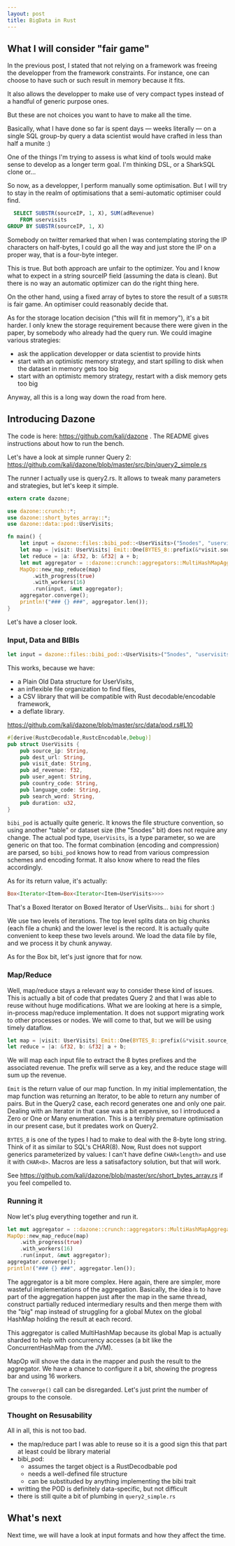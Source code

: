 ```yaml
---
layout: post
title: BigData in Rust
---
```


## What I will consider "fair game"

In the previous post, I stated that not relying on a framework was freeing
the developper from the framework constraints. For instance, one can choose
to have such or such result in memory because it fits.

It also allows the developper to make use of very compact types instead of a
handful of generic purpose ones.

But these are not choices you want to have to make all the time.

Basically, what I have done so far is spent days — weeks literally — on a
single SQL group-by query a data scientist would have crafted in less than
half a munite :)

One of the things I'm trying to assess is what kind of tools would make
sense to develop as a longer term goal. I'm thinking DSL, or a SharkSQL
clone or...

So now, as a developper, I
perform manually some optimisation. But I will try to stay in the realm
of optimisations that a semi-automatic optimiser could find.

```SQL
  SELECT SUBSTR(sourceIP, 1, X), SUM(adRevenue)
    FROM uservisits
GROUP BY SUBSTR(sourceIP, 1, X)
```

Somebody on twitter remarked that when I was contemplating storing the IP
characters on half-bytes, I could go all the way and just store the IP on
a proper way, that is a four-byte integer.

This is true. But both approach are unfair to the optimizer. You and
I know what to expect in a string sourceIP field (assuming the data is clean).
But there is no way an automatic optimizer can do the right thing here.

On the other hand, using a fixed array of bytes to store the result of a
`SUBSTR` is fair game. An optimiser could reasonably decide that.

As for the storage location decision ("this will fit in memory"), it's a bit
harder. I only knew the storage requirement because there were given in the
paper, by somebody who already had the query run. We could imagine various
strategies:

* ask the application developper or data scientist to provide hints
* start with an optimistic memory strategy, and start spilling to disk
    when the dataset in memory gets too big
* start with an optimistc memory strategy, restart with a disk memory gets
    too big

Anyway, all this is a long way down the road from here.

## Introducing Dazone

The code is here: https://github.com/kali/dazone . The README gives
instructions about how to run the bench.

Let's have a look at simple runner Query 2:
https://github.com/kali/dazone/blob/master/src/bin/query2_simple.rs

The runner I actually use is query2.rs. It allows to tweak many parameters
and strategies, but let's keep it simple.

```rust
extern crate dazone;

use dazone::crunch::*;
use dazone::short_bytes_array::*;
use dazone::data::pod::UserVisits;

fn main() {
    let input = dazone::files::bibi_pod::<UserVisits>("5nodes", "uservisits", "text-deflate");
    let map = |visit: UserVisits| Emit::One(BYTES_8::prefix(&*visit.source_ip), visit.ad_revenue);
    let reduce = |a: &f32, b: &f32| a + b;
    let mut aggregator = ::dazone::crunch::aggregators::MultiHashMapAggregator::new(&reduce, 256);
    MapOp::new_map_reduce(map)
        .with_progress(true)
        .with_workers(16)
        .run(input, &mut aggregator);
    aggregator.converge();
    println!("### {} ###", aggregator.len());
}
```

Let's have a closer look.

### Input, Data and BIBIs

```rust
let input = dazone::files::bibi_pod::<UserVisits>("5nodes", "uservisits", "text-deflate");
```

This works, because we have:

* a Plain Old Data structure for UserVisits,
* an inflexible file organization to find files,
* a CSV library that will be compatible with Rust decodable/encodable framework,
* a deflate library.


https://github.com/kali/dazone/blob/master/src/data/pod.rs#L10

```rust
#[derive(RustcDecodable,RustcEncodable,Debug)]
pub struct UserVisits {
    pub source_ip: String,
    pub dest_url: String,
    pub visit_date: String,
    pub ad_revenue: f32,
    pub user_agent: String,
    pub country_code: String,
    pub language_code: String,
    pub search_word: String,
    pub duration: u32,
}
```

`bibi_pod` is actually quite generic. It knows the file structure
convention, so using another "table" or dataset size (the "5nodes" bit) does
not require any change. The actual pod type, `UserVisits`, is a type
parameter, so we are generic on that too. The format combination (encoding
and compression) are parsed, so `bibi_pod` knows how to read from various
compression schemes and encoding format. It also know where to read the
files accordingly.

As for its return value, it's actually:
```rust
Box<Iterator<Item=Box<Iterator<Item=UserVisits>>>>
```

That's a Boxed Iterator on Boxed Iterator of UserVisits... `bibi` for short :)

We use two levels of iterations. The top level splits data on big chunks (each
file a chunk) and the lower level is the record. It is actually quite
convenient to keep these two levels around. We load the data file by file, and
we process it by chunk anyway.

As for the Box bit, let's just ignore that for now.

### Map/Reduce

Well, map/reduce stays a relevant way to consider these kind of issues. This is
actually a bit of code that predates Query 2 and that I was able to reuse
without huge modifications. What we are looking at here is a simple, in-process
map/reduce implementation. It does not support migrating work to other
processes or nodes. We will come to that, but we will be using timely dataflow.

```rust
let map = |visit: UserVisits| Emit::One(BYTES_8::prefix(&*visit.source_ip), visit.ad_revenue);
let reduce = |a: &f32, b: &f32| a + b;
```

We will map each input file to extract the 8 bytes prefixes and the associated
revenue. The prefix will serve as a key, and the reduce stage will sum up the
revenue.

`Emit` is the return value of our map function. In my initial implementation,
the map function
was returning an Iterator, to be able to return any number of pairs. But in
the Query2 case, each record generates one and only one pair. Dealing with an
Iterator in that
case was a bit expensive, so I introduced a Zero or One or Many enumeration.
This is a terribly premature optimisation in our present case, but it predates
work on Query2.

`BYTES_8` is one of the types I had to make to deal with the 8-byte long
string. Think of it as similar to SQL's CHAR(8). Now, Rust does not support
generics parameterized by values: I can't have define `CHAR<length>` and use
it with `CHAR<8>`. Macros are less a satisafactory solution, but that will 
work.

See https://github.com/kali/dazone/blob/master/src/short_bytes_array.rs if 
you feel compelled to.

### Running it

Now let's plug everything together and run it.

```rust
let mut aggregator = ::dazone::crunch::aggregators::MultiHashMapAggregator::new(&reduce, 256);
MapOp::new_map_reduce(map)
    .with_progress(true)
    .with_workers(16)
    .run(input, &mut aggregator);
aggregator.converge();
println!("### {} ###", aggregator.len());
```

The aggregator is a bit more complex. Here again, there are simpler,
more wasteful implementations of the aggregation. Basically, the idea is
to have part of the aggregation happen just after the map in the same
thread, construct partially reduced intermediary results and then merge them
with the "big" map instead of struggling for a global Mutex on the global
HashMap holding the result at each record.

This aggregator is called MultiHashMap because its global Map is actually
sharded to help with concurrency accesses (a bit like the ConcurrentHashMap
from the JVM).

MapOp will shove the data in the mapper and push the result to the
aggregator. We have a chance to configure it a bit, showing the progress bar
and using 16 workers.

The `converge()` call can be disregarded. Let's just print the number of
groups to the console.

### Thought on Resusability

All in all, this is not too bad. 

* the map/reduce part I was able to reuse so it is a good sign this that part 
    at least could be library material
* bibi_pod:
    * assumes the target object is a RustDecodbable pod
    * needs a well-defined file structure
    * can be substituded by anything implementing the bibi trait
* writting the POD is definitely data-specific, but not difficult
* there is still quite a bit of plumbing in `query2_simple.rs`

## What's next

Next time, we will have a look at input formats and how they affect the
time.
